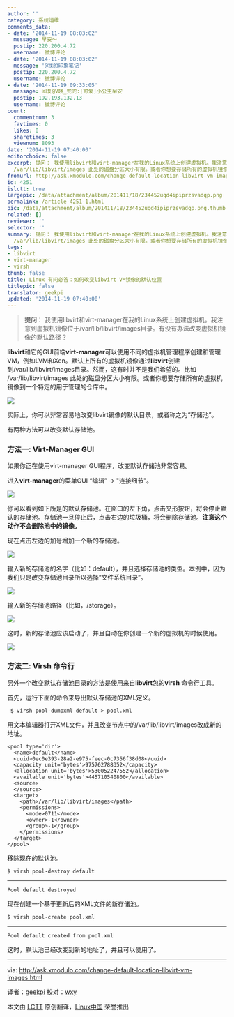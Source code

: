 ```yaml
---
author: ''
category: 系统运维
comments_data:
- date: '2014-11-19 08:03:02'
  message: 早安～
  postip: 220.200.4.72
  username: 微博评论
- date: '2014-11-19 08:03:02'
  message: '@我的印象笔记'
  postip: 220.200.4.72
  username: 微博评论
- date: '2014-11-19 09:33:05'
  message: 回复@V晓_兜兜:[可爱]小公主早安
  postip: 192.193.132.13
  username: 微博评论
count:
  commentnum: 3
  favtimes: 0
  likes: 0
  sharetimes: 3
  viewnum: 8093
date: '2014-11-19 07:40:00'
editorchoice: false
excerpt: 提问： 我使用libvirt和virt-manager在我的Linux系统上创建虚拟机。我注意到虚拟机镜像位于/var/lib/libvirt/images目录。有没有办法改变虚拟机镜像的默认路径？  libvirt和它的GUI前端virt-manager可以使用不同的虚拟机管理程序创建和管理VM，例如LVM和Xen。默认上所有的虚拟机镜像通过libvirt创建到/var/lib/libvirt/images目录。然而，这有时并不是我们希望的。比如
  /var/lib/libvirt/images 此处的磁盘分区大小有限。或者你想要存储所有的虚拟机镜像到一个特定的用于管理的仓库中。  实际上，你可以非常容易地改变libvirt镜像的默认目
fromurl: http://ask.xmodulo.com/change-default-location-libvirt-vm-images.html
id: 4251
islctt: true
largepic: /data/attachment/album/201411/18/234452uqd4ipiprzsvadqp.png
permalink: /article-4251-1.html
pic: /data/attachment/album/201411/18/234452uqd4ipiprzsvadqp.png.thumb.jpg
related: []
reviewer: ''
selector: ''
summary: 提问： 我使用libvirt和virt-manager在我的Linux系统上创建虚拟机。我注意到虚拟机镜像位于/var/lib/libvirt/images目录。有没有办法改变虚拟机镜像的默认路径？  libvirt和它的GUI前端virt-manager可以使用不同的虚拟机管理程序创建和管理VM，例如LVM和Xen。默认上所有的虚拟机镜像通过libvirt创建到/var/lib/libvirt/images目录。然而，这有时并不是我们希望的。比如
  /var/lib/libvirt/images 此处的磁盘分区大小有限。或者你想要存储所有的虚拟机镜像到一个特定的用于管理的仓库中。  实际上，你可以非常容易地改变libvirt镜像的默认目
tags:
- libvirt
- virt-manager
- virsh
thumb: false
title: Linux 有问必答：如何改变libvirt VM镜像的默认位置
titlepic: false
translator: geekpi
updated: '2014-11-19 07:40:00'
---
```



> 
> **提问**： 我使用libvirt和virt-manager在我的Linux系统上创建虚拟机。我注意到虚拟机镜像位于/var/lib/libvirt/images目录。有没有办法改变虚拟机镜像的默认路径？
> 
> 
> 


**libvirt**和它的GUI前端**virt-manager**可以使用不同的虚拟机管理程序创建和管理VM，例如LVM和Xen。默认上所有的虚拟机镜像通过**libvirt**创建到/var/lib/libvirt/images目录。然而，这有时并不是我们希望的。比如 /var/lib/libvirt/images 此处的磁盘分区大小有限。或者你想要存储所有的虚拟机镜像到一个特定的用于管理的仓库中。


![](/data/attachment/album/201411/18/234452uqd4ipiprzsvadqp.png)


实际上，你可以非常容易地改变libvirt镜像的默认目录，或者称之为“存储池”。


有两种方法可以改变默认存储池。


### 方法一: Virt-Manager GUI


如果你正在使用virt-manager GUI程序，改变默认存储池非常容易。


进入**virt-manager**的菜单GUI “编辑” -> "连接细节"。


![](/data/attachment/album/201411/18/234522r5da57g3cgdo5jxe.png)


你可以看到如下所是的默认存储池。在窗口的左下角，点击叉形按钮，将会停止默认的存储池。存储池一旦停止后，点击右边的垃圾桶，将会删除存储池。**注意这个动作不会删除池中的镜像。**


现在点击左边的加号增加一个新的存储池。


![](/data/attachment/album/201411/18/234526ou3jzj9j1uglhl27.jpg)


输入新的存储池的名字（比如：default），并且选择存储池的类型。本例中，因为我们只是改变存储池目录所以选择“文件系统目录”。


![](/data/attachment/album/201411/18/234528hf5flkj2afawf8al.jpg)


输入新的存储池路径（比如，/storage）。


![](/data/attachment/album/201411/18/234531jtrdm0d2dtx3odb3.jpg)


这时，新的存储池应该启动了，并且自动在你创建一个新的虚拟机的时候使用。


![](/data/attachment/album/201411/18/234534cnzke6zknpjele6n.jpg)


### 方法二: Virsh 命令行


另外一个改变默认存储池目录的方法是使用来自**libvirt**包的**virsh** 命令行工具。


首先，运行下面的命令来导出默认存储池的XML定义。



```
 $ virsh pool-dumpxml default > pool.xml 

```

用文本编辑器打开XML文件，并且改变节点中的/var/lib/libvirt/images改成新的地址。



```
<pool type='dir'>
  <name>default</name>
  <uuid>0ec0e393-28a2-e975-feec-0c7356f38d08</uuid>
  <capacity unit='bytes'>975762788352</capacity>
  <allocation unit='bytes'>530052247552</allocation>
  <available unit='bytes'>445710540800</available>
  <source>
  </source>
  <target>
    <path>/var/lib/libvirt/images</path>
    <permissions>
      <mode>0711</mode>
      <owner>-1</owner>
      <group>-1</group>
    </permissions>
  </target>
</pool>

```

移除现在的默认池。



```
$ virsh pool-destroy default 

```



---



```
Pool default destroyed

```

现在创建一个基于更新后的XML文件的新存储池。



```
$ virsh pool-create pool.xml 

```



---



```
Pool default created from pool.xml

```

这时，默认池已经改变到新的地址了，并且可以使用了。




---


via: <http://ask.xmodulo.com/change-default-location-libvirt-vm-images.html>


译者：[geekpi](https://github.com/geekpi) 校对：[wxy](https://github.com/wxy)


本文由 [LCTT](https://github.com/LCTT/TranslateProject) 原创翻译，[Linux中国](http://linux.cn/) 荣誉推出